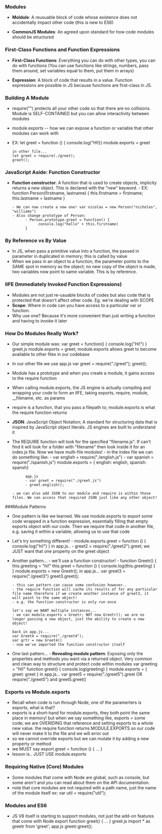 ### Modules
- **Moldule**: A reusuable block of code whose existence does not accidentally impact other code (this is new to ES6)

- **CommonJS Modules**: An agreed upon standard for how code modules should be structured

### First-Class Functions and Function Expressions
- **First-Class Functions**: Everything you can do with other types, you can do with functions (You can use functions like strings, numbers, pass them around, set variables equal to them, put them in arrays)

- **Expression**: A block of code that results in a value. Function expressions are possible in JS because functions are first-class in JS.

### Building A Module
- require("") protects all your other code so that there are no collisions. Module is SELF-CONTAINED but you can allow interactivity between modules
- module.exports -- how we can expose a function or variable that other modules can work with
- EX: let greet = function () { console.log("HI!)}
      module.exports = greet

      in other file...
      let greet = require(./greet);
      greet();

### JavaScript Aside: Function Constructor
- **Function constructor**: A function that is used to create objects, implicity returns a new object. This is declared with the "new" keyword. 
      - EX: function Person(firstname, lastname) {
            this.firstname = firstname;
            this.lastname = lastname
      }

      - We can now create a new one! var nicolas = new Person("nicholas", "williams") 
      - Also change prototype of Person:
            - Person.prototype.greet = function() {
                  console.log("hello" + this.firstname)
            }
### By Reference vs By Value
- In JS, when pass a primitive value into a function, the passed in parameter in duplicated in memory; this is called by value
- When we pass in an object to a function, the parameter points to the SAME spot in memory as the object; no new copy of the object is made, two variables now point to same variable. This is by reference.

### IIFE (Immediately Invoked Function Expressions)
- Modules are not just re-usuable blocks of codes but also code that is protected that doesn't affect other code. Eg. we're dealing with SCOPE
- **Scope**: Where in code can you have access to a particular var or function. 
- Why use one? Because it's more convenient than just writing a function and having to invoke it later

### How Do Modules Really Work?
- Our simple module was:
 var greet = function() {
       console.log("Hi!")
 }
greet.js
 module.exports = greet;
 module.exports allows greet to become available to other files in our codebase

 - In our other file we use 
 app.js
 var greet = require("./greet");
 greet();

 - Module has a prototype and when you create a module, it gains access to the require function
- When calling module.exports, the JS engine is actually compiling and wrapping your code to form an IIFE, taking exports, require, module, __filename, etc. as params
- require is a function, that you pass a filepath to; module.exports is what the require function returns

- **JSON**: JavaScript Object Notation; A standard for structuring data that is inspired by JavaScript object literals. JS engines are built to understand it

- The REQUIRE function will look for the specified "filename.js". If can't find it will look for a folder with "filename" then look inside it for an index.js file. Now we have multi-file modules!
      - in the index file we can do something like: 
            - var english = require("./english.js")
            - var spanish = require("./spanish.js")
            module.exports = { english: english, spanish: spansh}
            
            app.js
            - var greet = require("./greet.js")
            - greet.english();

      - we can also add JSON to our module and require is within those files. We can access that required JSON just like any other object!

###Module Patterns
- One pattern is like we learned. We use module.exports to export some code wrapped in a function expression, essentially filling that empty exports object with our code. Then we require that code in another file, e.g. saving it within a variable, allowing us to use that code
- Let's try something different! 
      - module.exports.greet = function () { console.log("hi!") }
      in app.js..
      - greet2 = require("./greet2").greet; we JUST want that one property on the greet object

- Another pattern...
      - we'll use a function constructor!
      - function Greetr() {
            this.greeting = "hi!"
            this.greet = function () { console.log(this.greeting) }
      }
      module.exports = new Greetr();
      in app.js...
      var greet3 = require("./greet3")
      greet3.greet();

      - this can pattern can cause some confusion however..
      - the require function will cache its results of for any particular file name therefore if we create another instance of greet3, it will point to the same object!
      - e.g. the function constructor is only run once

      let's say we WANT multiple instances...
      - we can module.exports = Greetr; NOT new Greetr(); we are no longer passing a new object, just the ability to create a new object!

      back in app.js...
      var Greet4 = require("./greet4");
      var grtr = new Greet4()
      - now we've imported the function constructor itself
- One last pattern...
      - **Revealing module pattern**: Exposing only the properties and methods you want via a returned object. Very common and clean way to structure and protect code within modules
      var greeting = "Hi!"
      function greet() { console.log(greeting) }
      module.exports = {
            greet: greet
      }
      in app.js...
      var greet5 = require("./greet5").greet OR require("./greet5") and greet5.greet()

### Exports vs Module.exports
- Recall when code is run through Node, one of the paramerters is exports, what is that?
- exports is a short-hand for module.exports, they both point the same place in memory! but when we say something like, exports = some code; we are OVERIDING that reference and setting exports to a whole new value. the require function returns MODULE.EXPORTS so our code will never make it to the file and we will error out
- so we cannot override exports but we can mutate it by adding a new property or method
- we MUST say export.greet = function () { ... }
- lesson is.. JUST USE module.exports

### Requiring Native (Core) Modules 
- Some modules that come with Node are global, such as console, but some aren't and you can read about them on the API documentation.
- note that core modules are not required with a path name, just the name of the module itself ex: var util = require("util");

### Modules and ES6
- JS V8 itself is starting to support modules, not just the add-on features that come with Node
      export function greet() { ... }  greet.js
      import * as greetr from 'greet'; app.js
      greetr.greet();
